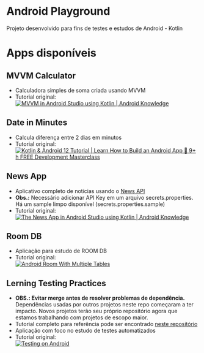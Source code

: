 # Android Playground

Projeto desenvolvido para fins de testes e estudos de Android - Kotlin

# Apps disponíveis

## MVVM Calculator

- Calculadora simples de soma criada usando MVVM
- Tutorial original:  
  [![MVVM in Android Studio using Kotlin | Android Knowledge](https://img.youtube.com/vi/DTE1dbdluh4/default.jpg)](https://youtu.be/DTE1dbdluh4?si=KD3aaocDnqO1Q-rd)

## Date in Minutes

- Calcula diferença entre 2 dias em minutos
- Tutorial original:  
  [![Kotlin & Android 12 Tutorial | Learn How to Build an Android App 📱 9+ h FREE Development Masterclass](https://img.youtube.com/vi/HwoxgUPabMk/default.jpg)](https://youtu.be/HwoxgUPabMk?si=5hWgXiHSY3ATu_ZA&t=24024)

## News App

- Aplicativo completo de notícias usando o [News API](https://newsapi.org/)
- **Obs.:** Necessário adicionar API Key em um arquivo secrets.properties. Há um sample limpo disponível (secrets.properties.sample)
- Tutorial original:  
  [![The News App in Android Studio using Kotlin | Android Knowledge](https://img.youtube.com/vi/UvaVJ0EseP0/default.jpg)](https://youtu.be/UvaVJ0EseP0?si=7N2eK2JN4WGeBG0n)

## Room DB

- Aplicação para estudo de ROOM DB
- Tutorial original:  
  [![Android Room With Multiple Tables](https://img.youtube.com/vi/A8AUtcP0rRs/default.jpg)](https://www.youtube.com/playlist?list=PLQkwcJG4YTCS3AD2C-yWtJUGTYMh5h3Zz)

## Lerning Testing Practices

- **OBS.: Evitar merge antes de resolver problemas de dependência.**  
  Dependências usadas por outros projetos neste repo começaram a ter impacto. Novos projetos terão seu próprio repositório agora que estamos trabalhando com projetos de escopo maior.
- Tutorial completo para referência pode ser encontrado [neste repositório](https://github.com/philipplackner/ShoppingListTestingYT/tree/TestItemDeletion)
- Aplicação com foco no estudo de testes automatizados
- Tutorial original:  
  [![Testing on Android](https://img.youtube.com/vi/EkfVL5vCDmo/default.jpg)](https://www.youtube.com/playlist?list=PLQkwcJG4YTCSYJ13G4kVIJ10X5zisB2Lq)
